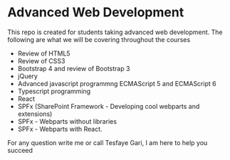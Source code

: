# Advanced Web Development

This repo is created for students taking advanced web development. The following are what we will be covering throughout the courses
* Review of HTML5
* Review of CSS3
* Bootstrap 4 and review of Bootstrap 3
* jQuery
* Advanced javascript programmng ECMAScript 5 and ECMAScript 6
* Typescript programming
* React 
* SPFx (SharePoint Framework - Developing cool webparts and extensions)
* SPFx - Webparts without libraries
* SPFx - Webparts with React.

For any question write me or call Tesfaye Gari, I am here to help you succeed